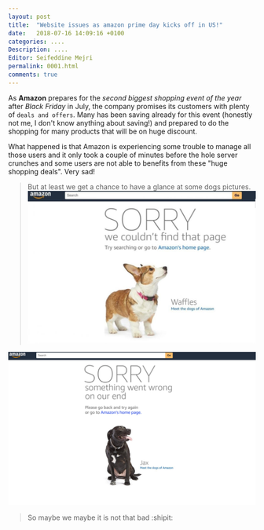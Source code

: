 ```yaml
---
layout: post
title:  "Website issues as amazon prime day kicks off in US!"
date:   2018-07-16 14:09:16 +0100
categories: ....
Description: .... 
Editor: Seifeddine Mejri
permalink: 0001.html
comments: true
---
```


As **Amazon** prepares for the  *second biggest shopping event of the year* after *Black Friday* in July, the company promises its customers with plenty of `deals and offers`. Many has been saving already for this event (honestly not me, I don't know anything about saving!) and prepared to do the shopping for many products that will be on huge discount.


What happened is that Amazon is experiencing some trouble to manage all those users and it only took a couple of minutes before the hole server crunches and some users are not able to benefits from these "huge shopping deals". Very sad!

>But at least we get a chance to have a glance at some dogs pictures. 
![Img_dog](https://raw.githubusercontent.com/seifedd/Reality/master/img/dog.jpg "Image_dog")

![Img_dog](https://raw.githubusercontent.com/seifedd/Reality/master/img/dog3.jpg "Image_dog")
>So maybe we maybe it is not that bad :shipit:




  